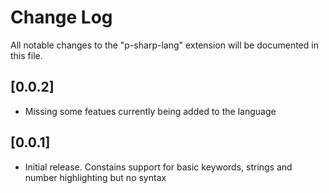 # Change Log

All notable changes to the "p-sharp-lang" extension will be documented in this file.

## [0.0.2]

- Missing some featues currently being added to the language

## [0.0.1]

- Initial release. Constains support for basic keywords, strings and number highlighting but no syntax
